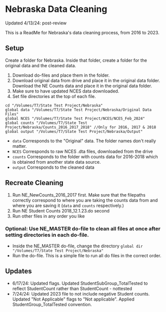 # Nebraska Data Cleaning
Updated 4/13/24: post-review

This is a ReadMe for Nebraska's data cleaning process, from 2016 to 2023.

## Setup

Create a folder for Nebraska. Inside that folder, create a folder for the original data and the cleaned data.

1.  Download do-files and place them in the folder.
2.  Download original data from drive and place it in the original data folder. Download the NE Counts data and place it in the original data folder.
3.  Make sure to have updated NCES data downloaded.
4.  Set file directories at the top of each file.

```
cd "/Volumes/T7/State Test Project/Nebraska"     
global data "/Volumes/T7/State Test Project/Nebraska/Original Data Files"
global NCES "/Volumes/T7/State Test Project/NCES/NCES_Feb_2024"
global counts "/Volumes/T7/State Test Project/Nebraska/Counts_2016_2017_2018" //Only for 2016, 2017 & 2018
global output "/Volumes/T7/State Test Project/Nebraska/Output"
```

-   `data` Corresponds to the "Original" data. The folder names don't really matter.
-   `NCES` Corresponds to raw NCES .dta files, downloaded from the drive
-   `counts` Corresponds to the folder with counts data for 2016-2018 which is obtained from another state data source.
-   `output` Corresponds to the cleaned data

## Recreate Cleaning

1.  Run NE_NewCounts_2016_2017 first. Make sure that the filepaths correctly correspond to where you are taking the counts data from and where you are saving it (`data` and `counts` respectively.)
2.  Run NE Student Counts 2018_12.1.23.do second
3.  Run other files in any order you like

### Optional: Use NE_MASTER do-file to clean all files at once after setting directories in each do-file.

-   Inside the NE_MASTER do-file, change the directory `global dir "/Volumes/T7/State Test Project/Nebraska"`
-   Run the do-file. This is a simple file to run all do files in the correct order.

## Updates
- 6/17/24: Updated flags. Updated StudentSubGroup_TotalTested to reflect StudentCount rather than StudentCount - nottested
- 7/24/24: Updated 2023 file to not include negative Student counts. Updated "Not Applicable" flags to "Not applicable". Applied StudentGroup_TotalTested convention.
